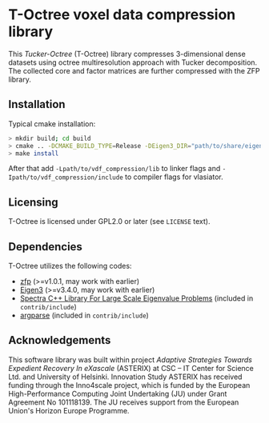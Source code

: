 # T-Octree voxel data compression library

This *Tucker-Octree* (T-Octree) library compresses 3-dimensional dense datasets
using octree multiresolution approach with Tucker decomposition. The collected
core and factor matrices are further compressed with the ZFP library.

## Installation

Typical cmake installation:

```bash
> mkdir build; cd build
> cmake .. -DCMAKE_BUILD_TYPE=Release -DEigen3_DIR="path/to/share/eigen3/cmake" -Dzfp_DIR="path/to/lib/cmake/zfp" -DCMAKE_INSTALL_PREFIX="<vlasiator-path>/vdf_compression"
> make install
```

After that add `-Lpath/to/vdf_compression/lib` to linker flags and
`-Ipath/to/vdf_compression/include` to compiler flags for vlasiator.

## Licensing

T-Octree is licensed under GPL2.0 or later (see `LICENSE` text).

## Dependencies

T-Octree utilizes the following codes:

- [zfp](https://computing.llnl.gov/projects/zfp) (>=v1.0.1, may work with earlier)
- [Eigen3](https://eigen.tuxfamily.org/index.php?title=Main_Page) (>=v3.4.0, may work with earlier)
- [Spectra C++ Library For Large Scale Eigenvalue Problems](https://spectralib.org) (included in `contrib/include`)
- [argparse](https://github.com/morrisfranken/argparse) (included in `contrib/include`)

## Acknowledgements

This software library was built within project *Adaptive Strategies Towards Expedient Recovery In eXascale* (ASTERIX) at CSC – IT Center for Science Ltd. and University of Helsinki.
Innovation Study ASTERIX has received funding through the Inno4scale project, which is funded by the European High-Performance Computing Joint Undertaking (JU) under Grant Agreement No 101118139. The JU receives support from the European Union's Horizon Europe Programme.

